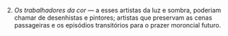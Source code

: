 ﻿2. *Os trabalhadores da cor —* a esses artistas da luz e sombra, poderiam chamar de desenhistas e pintores; artistas que preservam as cenas passageiras e os episódios transitórios para o prazer moroncial futuro.